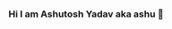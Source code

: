 ### Hi I am Ashutosh Yadav aka ashu 👋

<!--
**yadavashu/yadavashu** is a ✨ _special_ ✨ repository because its `README.md` (this file) appears on your GitHub profile.

Here are some ideas to get you started:

- 🔭 I’m currently working on MYSELF
- 🌱 I’m currently learning React
- 👯 I’m looking to collaborate on any react based project
- 💬 Ask me about anything about Backend Development.
- 📫 How to reach me: 
- 😄 Pronouns: he,him
- ⚡ Fun fact: I also love to fork food.
-->
